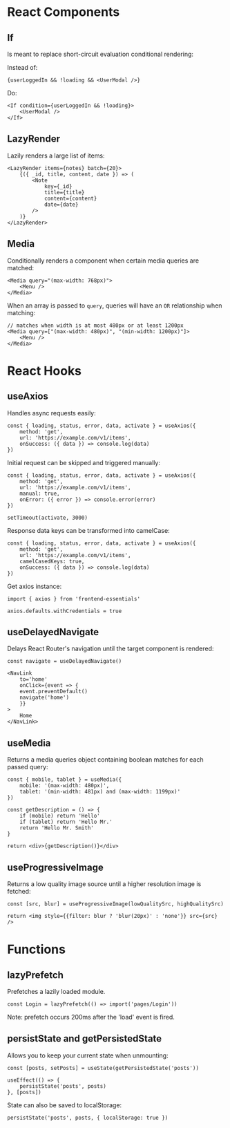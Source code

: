 # React Components

## If

Is meant to replace short-circuit evaluation conditional rendering:

Instead of:

    {userLoggedIn && !loading && <UserModal />}

Do:

    <If condition={userLoggedIn && !loading}>
        <UserModal />
    </If>

## LazyRender

Lazily renders a large list of items:

    <LazyRender items={notes} batch={20}>
        {({ _id, title, content, date }) => (
            <Note
                key={_id}
                title={title}
                content={content}
                date={date}
            />
        )}
    </LazyRender>

## Media

Conditionally renders a component when certain media queries are matched:

    <Media query="(max-width: 768px)">
        <Menu />
    </Media>

When an array is passed to `query`, queries will have an `OR` relationship when matching:

    // matches when width is at most 480px or at least 1200px
    <Media query=["(max-width: 480px)", "(min-width: 1200px)"]>
        <Menu />
    </Media>

# React Hooks

## useAxios

Handles async requests easily:

    const { loading, status, error, data, activate } = useAxios({
        method: 'get',
        url: 'https://example.com/v1/items',
        onSuccess: ({ data }) => console.log(data)
    })

Initial request can be skipped and triggered manually:

    const { loading, status, error, data, activate } = useAxios({
        method: 'get',
        url: 'https://example.com/v1/items',
        manual: true,
        onError: ({ error }) => console.error(error)
    })

    setTimeout(activate, 3000)

Response data keys can be transformed into camelCase:

    const { loading, status, error, data, activate } = useAxios({
        method: 'get',
        url: 'https://example.com/v1/items',
        camelCasedKeys: true,
        onSuccess: ({ data }) => console.log(data)
    })

Get axios instance:

    import { axios } from 'frontend-essentials'

    axios.defaults.withCredentials = true

## useDelayedNavigate

Delays React Router's navigation until the target component is rendered:

    const navigate = useDelayedNavigate()

    <NavLink
        to='home'
        onClick={event => {
        event.preventDefault()
        navigate('home')
        }}
    >
        Home
    </NavLink>

## useMedia

Returns a media queries object containing boolean matches for each passed query:

    const { mobile, tablet } = useMedia({
        mobile: '(max-width: 480px)',
        tablet: '(min-width: 481px) and (max-width: 1199px)'
    })

    const getDescription = () => {
    	if (mobile) return 'Hello'
    	if (tablet) return 'Hello Mr.'
    	return 'Hello Mr. Smith'
    }

    return <div>{getDescription()}</div>

## useProgressiveImage

Returns a low quality image source until a higher resolution image is fetched:

    const [src, blur] = useProgressiveImage(lowQualitySrc, highQualitySrc)

    return <img style={{filter: blur ? 'blur(20px)' : 'none'}} src={src} />

# Functions

## lazyPrefetch

Prefetches a lazily loaded module.

    const Login = lazyPrefetch(() => import('pages/Login'))

Note: prefetch occurs 200ms after the 'load' event is fired.

## persistState and getPersistedState

Allows you to keep your current state when unmounting:

    const [posts, setPosts] = useState(getPersistedState('posts'))

    useEffect(() => {
        persistState('posts', posts)
    }, [posts])

State can also be saved to localStorage:

    persistState('posts', posts, { localStorage: true })
